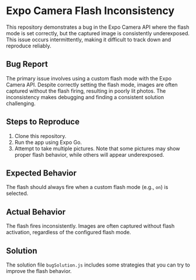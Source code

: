 # Expo Camera Flash Inconsistency

This repository demonstrates a bug in the Expo Camera API where the flash mode is set correctly, but the captured image is consistently underexposed. This issue occurs intermittently, making it difficult to track down and reproduce reliably.

## Bug Report

The primary issue involves using a custom flash mode with the Expo Camera API. Despite correctly setting the flash mode, images are often captured without the flash firing, resulting in poorly lit photos.  The inconsistency makes debugging and finding a consistent solution challenging.

## Steps to Reproduce

1. Clone this repository.
2. Run the app using Expo Go.
3. Attempt to take multiple pictures. Note that some pictures may show proper flash behavior, while others will appear underexposed.

## Expected Behavior

The flash should always fire when a custom flash mode (e.g., `on`) is selected.

## Actual Behavior

The flash fires inconsistently.  Images are often captured without flash activation, regardless of the configured flash mode.

## Solution

The solution file `bugSolution.js` includes some strategies that you can try to improve the flash behavior.
